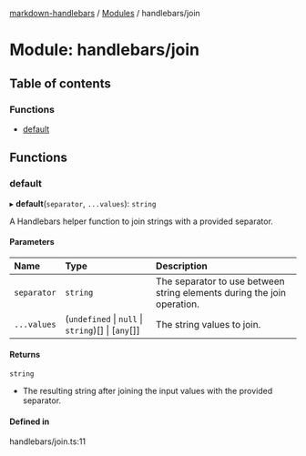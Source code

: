 [markdown-handlebars](../README.md) / [Modules](../modules.md) / handlebars/join

# Module: handlebars/join

## Table of contents

### Functions

- [default](handlebars_join.md#default)

## Functions

### default

▸ **default**(`separator`, `...values`): `string`

A Handlebars helper function to join strings with a provided separator.

#### Parameters

| Name | Type | Description |
| :------ | :------ | :------ |
| `separator` | `string` | The separator to use between string elements during the join operation. |
| `...values` | (`undefined` \| ``null`` \| `string`)[] \| [`any`[]] | The string values to join. |

#### Returns

`string`

- The resulting string after joining the input values with the provided separator.

#### Defined in

handlebars/join.ts:11
